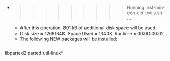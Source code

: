 * >>>>>>>>> Running inst-min-con-cld-tools.sh ...
  * After this operation, 801 kB of additional disk space will be used.
  * Disk size = 1269164K. Space Used = 1340K. Runtime = 00:00:00:02.
  * The following NEW packages will be installed:
  ```bash
libparted2 parted util-linux*
  ```
